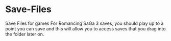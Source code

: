 # Save-Files
Save Files for games
For Romancing SaGa 3 saves, you should play up to a point you can save and this will allow you to access saves that you drag into the folder later on.
